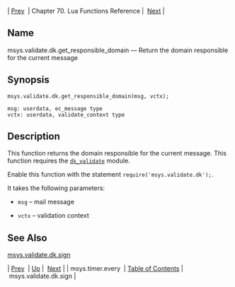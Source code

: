 | [Prev](lua.ref.msys.timer.every)  | Chapter 70. Lua Functions Reference |  [Next](lua.ref.msys.validate.dk.sign) |

<a name="lua.ref.msys.validate.dk.get_responsible_domain"></a>
## Name

msys.validate.dk.get_responsible_domain — Return the domain responsible for the current message

<a name="idp18576240"></a>
## Synopsis

`msys.validate.dk.get_responsible_domain(msg, vctx);`

```
msg: userdata, ec_message type
vctx: userdata, validate_context type
```
<a name="idp18579296"></a>
## Description

This function returns the domain responsible for the current message. This function requires the [`dk_validate`](modules.domainkeys "71.28. domainkeys – Yahoo! DomainKeys") module.

Enable this function with the statement `require('msys.validate.dk');`.

It takes the following parameters:

*   `msg` – mail message

*   `vctx` – validation context

<a name="idp18586656"></a>
## See Also

[msys.validate.dk.sign](lua.ref.msys.validate.dk.sign "msys.validate.dk.sign")

| [Prev](lua.ref.msys.timer.every)  | [Up](lua.function.details) |  [Next](lua.ref.msys.validate.dk.sign) |
| msys.timer.every  | [Table of Contents](index) |  msys.validate.dk.sign |

